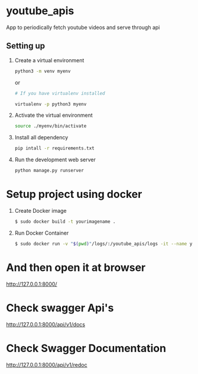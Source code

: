 # youtube_apis

App to periodically fetch youtube videos and serve through api

## Setting up

1. Create a virtual environment
    ```bash
    python3 -m venv myenv
    ```
    or
    ```bash
    # If you have virtualenv installed

    virtualenv -p python3 myenv
    ```

2. Activate the virtual environment
    ```bash
    source ./myenv/bin/activate
    ```

3. Install all dependency
    ```bash
    pip intall -r requirements.txt
    ```

4. Run the development web server
    ```bash
    python manage.py runserver
    ```


# Setup project using docker

1. Create Docker image
    ```sh
    $ sudo docker build -t yourimagename .
    ```
2. Run Docker Container
    ```sh
    $ sudo docker run -v "$(pwd)"/logs/:/youtube_apis/logs -it --name yourcontainername -p 8000:8000 yourimagename
    ```
# And then open it at browser
   http://127.0.0.1:8000/

# Check swagger Api's
   http://127.0.0.1:8000/api/v1/docs

# Check Swagger Documentation
   http://127.0.0.1:8000/api/v1/redoc
